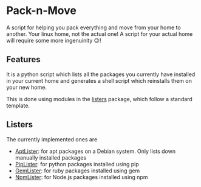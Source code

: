 Pack-n-Move
===========

A script for helping you pack everything and move from your home to another. 
Your linux home, not the actual one!
A script for your actual home will require some more ingenuinity :wink:!

Features
--------

It is a python script which lists all the packages you currently have 
installed in your current home and generates a shell script which reinstalls 
them on your new home.

This is done using modules in the [listers](listers/) package, which follow a standard template.

Listers
-------

The currently implemented ones are

 - [AptLister](listers/apt.py): for apt packages on a Debian system. Only lists down manually installed packages
 - [PipLister](listers/pip.py): for python packages installed using pip
 - [GemLister](listers/gem.py): for ruby packages installed using gem
 - [NpmLister](listers/npm.py): for Node.js packages installed using npm

